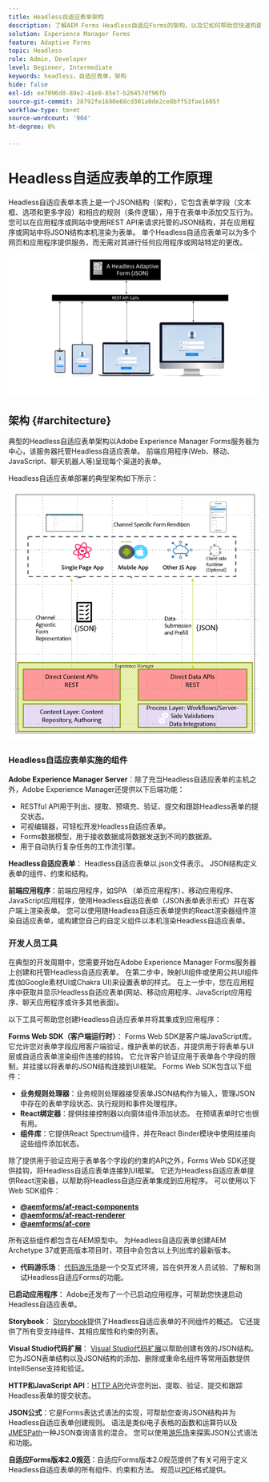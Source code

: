 ```yaml
---
title: Headless自适应表单架构
description: 了解AEM Forms Headless自适应Forms的架构，以及它如何帮助您快速构建各种平台的表单。 本文深入介绍了Headless自适应Forms的工作原理，以及如何将其与各种应用程序集成以简化表单构建过程。
solution: Experience Manager Forms
feature: Adaptive Forms
topic: Headless
role: Admin, Developer
level: Beginner, Intermediate
keywords: headless，自适应表单，架构
hide: false
exl-id: ee7096d8-89e2-41e0-85e7-b26457df96fb
source-git-commit: 28792fe1690e68cd301a0de2ce8bff53fae1605f
workflow-type: tm+mt
source-wordcount: '904'
ht-degree: 0%

---
```



# Headless自适应表单的工作原理

Headless自适应表单本质上是一个JSON结构（架构），它包含表单字段（文本框、选项和更多字段）和相应的规则（条件逻辑），用于在表单中添加交互行为。 您可以在应用程序或网站中使用REST API来请求托管的JSON结构，并在应用程序或网站中将JSON结构本机渲染为表单。 单个Headless自适应表单可以为多个网页和应用程序提供服务，而无需对其进行任何应用程序或网站特定的更改。

![Headless自适应表单的工作方式](/help/assets/how-headless-adaprive-forms-work.png)

## 架构 {#architecture}

典型的Headless自适应表单架构以Adobe Experience Manager Forms服务器为中心，该服务器托管Headless自适应表单。 前端应用程序(Web、移动、JavaScript、聊天机器人等)呈现每个渠道的表单。

Headless自适应表单部署的典型架构如下所示：

![架构](/help/assets/headless-af-architecture.png)

<!-- 

You can use the React renderer component shipped with Headless adaptive forms to render an Adaptive Form or build your own custom component to natively render a Headless Form in a website or an application or use any UI framework or programming language to build your own components to render your forms.

A typical Headless adaptive forms architecture constitutes an Adobe Experience Manager Server, JSON structure of forms, various frontend apps for channel-specific form renditions.

![Architecture](/help/assets/headless-af-architecture.png) -->

### Headless自适应表单实施的组件

**Adobe Experience Manager Server**：除了充当Headless自适应表单的主机之外，Adobe Experience Manager还提供以下后端功能：

* RESTful API用于列出、提取、预填充、验证、提交和跟踪Headless表单的提交状态。
* 可视编辑器，可轻松开发Headless自适应表单。
* Forms数据模型，用于接收数据或将数据发送到不同的数据源。
* 用于自动执行复杂任务的工作流引擎。

**Headless自适应表单**： Headless自适应表单以.json文件表示。 JSON结构定义表单的组件、约束和结构。

**前端应用程序**：前端应用程序，如SPA （单页应用程序）、移动应用程序、JavaScript应用程序，使用Headless自适应表单（JSON表单表示形式）并在客户端上渲染表单。 您可以使用随Headless自适应表单提供的React渲染器组件渲染自适应表单，或构建您自己的自定义组件以本机渲染Headless自适应表单。

<!-- ### Understanding Headless adaptive forms definition -->



### 开发人员工具

在典型的开发周期中，您需要开始在Adobe Experience Manager Forms服务器上创建和托管Headless自适应表单。 在第二步中，映射UI组件或使用公共UI组件库(如Google素材UI或Chakra UI)来设置表单的样式。 在上一步中，您在应用程序中获取并显示Headless自适应表单(网站、移动应用程序、JavaScript应用程序、聊天应用程序或许多其他表面)。

以下工具可帮助您创建Headless自适应表单并将其集成到应用程序：

**Forms Web SDK（客户端运行时）**： Forms Web SDK是客户端JavaScript库。 它允许您对表单字段应用客户端验证，维护表单的状态，并提供用于将表单与UI层或自适应表单渲染组件连接的挂钩。 它允许客户验证应用于表单各个字段的限制，并挂接以将表单的JSON结构连接到UI框架。 Forms Web SDK包含以下组件：

* **业务规则处理器**：业务规则处理器接受表单JSON结构作为输入，管理JSON中存在的表单字段状态、执行规则和事件处理程序。
* **React绑定器**：提供挂接控制器以向窗体组件添加状态。 在预填表单时它也很有用。
* **组件库**：它提供React Spectrum组件，并在React Binder模块中使用挂接向这些组件添加状态。

除了提供用于验证应用于表单各个字段的约束的API之外，Forms Web SDK还提供挂钩，将Headless自适应表单连接到UI框架。 它还为Headless自适应表单提供React渲染器，以帮助将Headless自适应表单集成到应用程序。 可以使用以下Web SDK组件：

* **[@aemforms/af-react-components](https://www.npmjs.com/package/@aemforms/af-react-components)**
* **[@aemforms/af-react-renderer](https://www.npmjs.com/package/@aemforms/af-react-renderer)**
* **[@aemforms/af-core](https://www.npmjs.com/package/@aemforms/af-core)**

所有这些组件都包含在AEM原型中。 为Headless自适应表单创建AEM Archetype 37或更高版本项目时，项目中会包含以上列出库的最新版本。

* **代码游乐场**： [代码游乐场](https://experienceleague.adobe.com/landing/aem-headless-forms/developer/code.html?lang=zh-Hans)是一个交互式环境，旨在供开发人员试验、了解和测试Headless自适应Forms的功能。

**已启动应用程序**： Adobe还发布了一个已启动应用程序，可帮助您快速启动Headless自适应表单。

<!-- **View Library (UI Layer)**: A custom form application built in a front-end language. You can use react, Angular, Flutter, NPM, Vue.js, Ionic, BootStrap, or any other language to built front end. You can also use the Headless adaptive forms Super Component, provided out-of-the-box, inside a react application to render a Headless adaptive form. Headless adaptive forms super component makes use of OOTB react spectrum -based form components to render the Headless adaptive form. 

Core-Components: It enables use to render an Adaptive Form using JSON structure. It uses rule grammar to help create dynamic field interactions. The rule grammar is based on [JSON formula](http://github.com/adobe/json-formula/). You can develop your own renderer or embed the React based Adaptive Forms renderer, provided OOTB, in your front-end app to render the form. -->

**Storybook**： [Storybook](https://opensource.adobe.com/aem-forms-af-runtime/storybook/)提供了Headless自适应表单的不同组件的概述。 它还提供了所有受支持组件、其相应属性和约束的列表。

**Visual Studio代码扩展**： [Visual Studio代码扩展](visual-studio-code-extension-for-headless-adaptive-forms.md)以帮助创建有效的JSON结构。 它为JSON表单结构以及JSON结构的添加、删除或重命名组件等常用函数提供IntelliSense支持和验证。

**HTTP和JavaScript API**：[HTTP API](https://opensource.adobe.com/aem-forms-af-runtime/api/)允许您列出、提取、验证、提交和跟踪Headless表单的提交状态。<!-- URL is 404!! [JS APIs](https://opensource.adobe.com/aem-forms-af-runtime/jsdocs/) helps you use Headless adaptive forms with any JavaScript based UI framework. -->

**JSON公式**：它是Forms表达式语法的实现，可帮助您查询JSON结构并为Headless自适应表单创建规则。 语法是类似电子表格的函数和运算符以及[JMESPath](https://jmespath.org/)一种JSON查询语言的混合。 您可以使用[游乐场](https://opensource.adobe.com/json-formula/dist/index.html)来探索JSON公式语法和功能。

**自适应Forms版本2.0规范**：自适应Forms版本2.0规范提供了有关可用于定义Headless自适应表单的所有组件、约束和方法。 规范以[PDF](/help/assets/headless-adaptive-forms-specification.pdf)格式提供。

